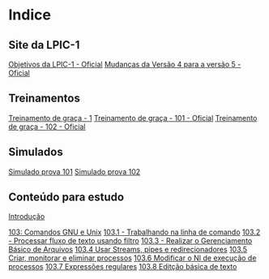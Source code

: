 # Indice

Site da LPIC-1
----------------------------------------------------------------------------------------------------------------------

[Objetivos da LPIC-1 - Oficial](https://www.lpi.org/pt/our-certifications/exam-101-objectives)
[Mudanças da Versão 4 para a versão 5 - Oficial](https://wiki.lpi.org/wiki/LPIC-1_Summary_Version_4.0_To_5.0)

Treinamentos
----------------------------------------------------------------------------------------------------------------------

[Treinamento de graça - 1](https://www.theurbanpenguin.com/lpi-training-from-theurbanpenguin/lpic-1-linux-server-professional/)
[Treinamento de graça - 101 - Oficial](https://learning.lpi.org/en/learning-materials/101-500/)
[Treinamento de graça - 102 - Oficial](https://learning.lpi.org/en/learning-materials/102-500/)

Simulados
----------------------------------------------------------------------------------------------------------------------

[Simulado prova 101](https://www.memrise.com/course/1236058/lpic-1-lpi-101-lx0-103/)
[Simulado prova 102](https://www.memrise.com/course/1435778/lpic-1-lpi-102-lx0-104/)

Conteúdo para estudo
----------------------------------------------------------------------------------------------------------------------

[Introdução](intro.html)

[103: Comandos GNU e Unix](103.1/1031.html)
         [103.1 - Trabalhando na linha de comando](103.1/1031.html)
         [103.2 - Processar fluxo de texto usando filtro](103.2/1032.html)
         [103.3 - Realizar o Gerenciamento Básico de Arquivos](103.3/1033.html)
         [103.4 Usar Streams, pipes e redirecionadores](103.4/1034.html)
         [103.5 Criar, monitorar e eliminar processos](103.5/1035.html)
         [103.6 Modificar o NI de execução de processos](103.6/1036.html)
         [103.7 Expressões regulares](103.7/1037.html)
         [103.8 Editção básica de texto](103.8/1038.html)

























































